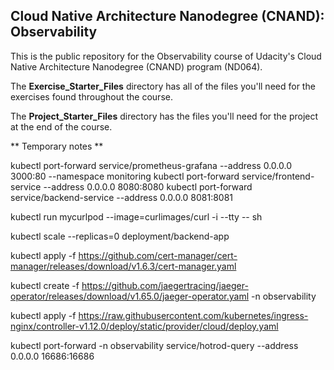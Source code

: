 ## Cloud Native Architecture Nanodegree (CNAND): Observability

This is the public repository for the Observability course of Udacity's Cloud Native Architecture Nanodegree (CNAND) program (ND064).

The  **Exercise_Starter_Files** directory has all of the files you'll need for the exercises found throughout the course.

The **Project_Starter_Files** directory has the files you'll need for the project at the end of the course.


** Temporary notes **

kubectl port-forward service/prometheus-grafana --address 0.0.0.0 3000:80 --namespace monitoring
kubectl port-forward service/frontend-service --address 0.0.0.0 8080:8080
kubectl port-forward service/backend-service --address 0.0.0.0 8081:8081

kubectl run mycurlpod --image=curlimages/curl -i --tty -- sh

kubectl scale --replicas=0 deployment/backend-app



kubectl apply -f https://github.com/cert-manager/cert-manager/releases/download/v1.6.3/cert-manager.yaml

kubectl create -f https://github.com/jaegertracing/jaeger-operator/releases/download/v1.65.0/jaeger-operator.yaml -n observability

kubectl apply -f https://raw.githubusercontent.com/kubernetes/ingress-nginx/controller-v1.12.0/deploy/static/provider/cloud/deploy.yaml




kubectl port-forward -n observability  service/hotrod-query --address 0.0.0.0 16686:16686
